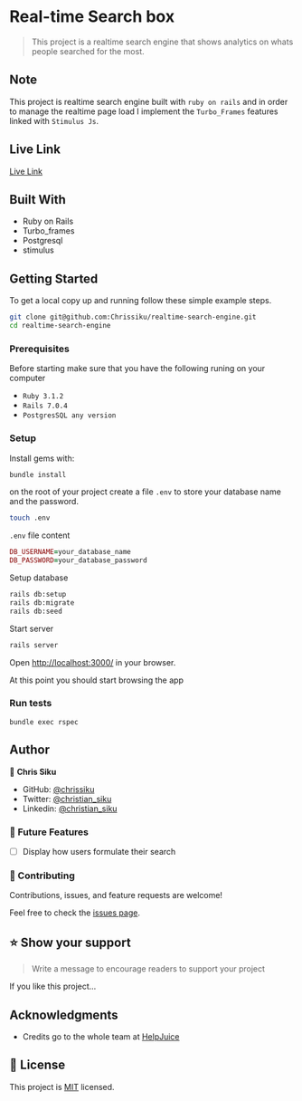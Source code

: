 # Real-time Search box
> This project is a realtime search engine that shows analytics on whats people searched for the most.

## Note
This project is realtime search engine built with `ruby on rails` and in order to manage the realtime page load I implement the `Turbo_Frames` features linked with `Stimulus Js`.

## Live Link
[Live Link]()

## Built With

- Ruby on Rails
- Turbo_frames
- Postgresql
- stimulus

## Getting Started

To get a local copy up and running follow these simple example steps.

```sh
git clone git@github.com:Chrissiku/realtime-search-engine.git
cd realtime-search-engine
```

### Prerequisites
Before starting make sure that you have the following runing on your computer
- `Ruby 3.1.2`
- `Rails 7.0.4`
- `PostgresSQL any version`

### Setup

Install gems with:
```sh
bundle install
```
on the root of your project create a file `.env` to store your database name and the password.

```sh
touch .env
```
`.env` file content
```ruby
DB_USERNAME=your_database_name
DB_PASSWORD=your_database_password
```

Setup database

```sh
rails db:setup
rails db:migrate
rails db:seed
```

Start server 

```sh
rails server
```

Open [http://localhost:3000/](http://localhost:3000/]) in your browser.
 
 At this point you should start browsing the app
### Run tests

```
bundle exec rspec
```
## Author

👤 **Chris Siku**

- GitHub: [@chrissiku](https://github.com/chrissiku)
- Twitter: [@christian_siku](https://twitter.com/christian_siku)
- Linkedin: [@christian_siku](https://www.linkedin.com/in/christian-siku/)




### 🔭 Future Features

- [ ] Display how users formulate their search

### 🤝 Contributing 
Contributions, issues, and feature requests are welcome!

Feel free to check the [issues page](../../issues/).


<!-- SUPPORT -->

## ⭐️ Show your support

> Write a message to encourage readers to support your project

If you like this project...


## Acknowledgments

- Credits go to the whole team at [HelpJuice](https://www.Helpjuice.com)

## 📝 License

This project is [MIT](./LICENCE) licensed.
